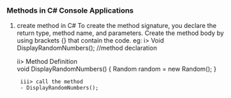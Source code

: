 ###  Methods in C# Console Applications

1. create method in C#
    To create the method signature, you declare the return type, method name, and parameters. Create the method body by using brackets {} that contain the code.
    eg: 
      i> Void DisplayRandomNumbers();  //method declaration
      
      ii> Method Definition  
       void DisplayRandomNumbers() 
        {
            Random random = new Random();
        }

        iii> call the method
        - DisplayRandomNumbers();